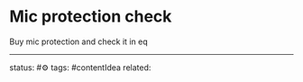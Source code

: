 # Mic protection check

Buy mic protection and check it in eq


---
status: #⚙️ 
tags: #contentIdea 
related: 
